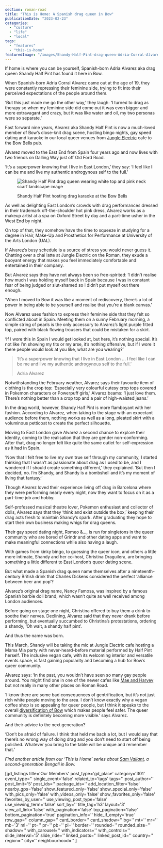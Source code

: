 ```yaml
---
section: roman-road
title: "This is Home: A Spanish drag queen in Bow"
publicationDate: "2023-02-23"
categories: 
  - "culture"
  - "life"
  - "local"
tags: 
  - "features"
  - "this-is-home"
featuredImage: "/images/Shandy-Half-Pint-drag-queen-Adria-Corral-Alvarez.jpg"
---
```


If home is where you can be yourself, Spanish-born Adria Alvarez aka drag queen Shandy Half Pint has found it here in Bow.

When Spanish-born Adria Corral Alvarez came out at the age of 19, they were constantly repressing their feminine side, trying to fit into their perceived expectations of the people around them.

‘But this just made me go the other way,’ they laugh: ‘I turned to drag as therapy so when my feminine side did come out it was even bigger and more extravagant and crazy, but it was like water and oil, my two personas were so separate.’

Fast forward nine years, Alvarez aka Shandy Half Pint is now a much-loved member of Bow’s close-knit drag scene, hosting bingo nights, gay speed dating and karaoke in our local queer venues from [Jungle Electric](https://romanroadlondon.com/jungle-electric-safe-place-women/) cafe to the Bow Bells pub.

Alvarez moved to the East End from Spain four years ago and now lives with two friends on Dalling Way just off Old Ford Road. 

‘It’s a superpower knowing that I live in East London,’ they say: ‘I feel like I can be me and live my authentic androgynous self to the full.’

<figure>

![Shandy Half Pint drag queen wearing white top and pink neck scarf landscape image](/images/shandy-half-pint-drag-queen-landscape-1024x683.jpg)

<figcaption>

Shandy Half Pint hosting drag karaoke at the Bow Bells

</figcaption>

</figure>

As well as delighting East London’s crowds with drag performances dressed in their trademark off-the-shoulder hot pink dress, Alvarez works as a makeup artist at a spa on Oxford Street by day and a part-time usher in the West End by night. 

On top of that, they somehow have the time to squeeze in studying for a degree in Hair, Make-Up and Prosthetics for Performance at University of the Arts London (UAL). 

If Alvarez’s busy schedule is a source of stress you would never guess it. Chatting over a chai latte at Jungle Electric on the Roman, they exude a buoyant energy that makes you feel immediately comfortable and entertained in their company. 

But Alvarez says they have not always been so free-spirited: ‘I didn’t realise how much I was holding myself back in Spain because I was in constant fear of being judged or slut-shamed so I didn’t put myself out there enough. 

‘When I moved to Bow it was like a moment of rediscovery, there’s a lot of power in being able to be yourself and realise that you’re a blank canvas.’ 

Now Alvarez uses fashion to express their feminine side that they felt so conflicted about in Spain. Meeting them on a sunny February morning, a simple string of pearls is the only accessory to Alvarez’s light purple fitted top, paired with black flowing trousers that could be mistaken for a skirt. 

‘If I wore this in Spain I would get looked at, but here, it’s nothing special. It’s not like I’m showing my tits or my arse, it’s nothing offensive, but if I wore it there people would look at you like, what are you wearing?’ 

> ‘It’s a superpower knowing that I live in East London ... I feel like I can be me and live my authentic androgynous self to the full.’
> 
> Adria Alvarez

Notwithstanding the February weather, Alvarez says their favourite item of clothing is the crop top: ‘Especially very colourful cutesy crop tops covered in Pokemon characters or Powerpuff girls,’ Alvarez beams: ‘I just love them. There’s nothing better than a crop top and a pair of high-waisted jeans.’

In the drag world, however, Shandy Half Pint is more flamboyant with her fashion. According to Alvarez, when taking to the stage with an expectant audience before them, nothing works as well as a long, pleated skirt with a voluminous petticoat to create the perfect silhouette. 

Moving to East London gave Alvarez a second chance to explore their identity, coming to the realisation that they are gender non-conforming. After that, drag no longer felt like quite the same outlet for self-expression as it had in Spain. 

‘Now that I felt free to live my own true self through my community, I started thinking that I wasn’t as passionate about drag as I used to be, and I wondered if I should create something different,’ they explained. ‘But then I decided, no. I’m Shandy, and Shandy is a bombshell and it’s my moment of living that fantasy.’

Though Alvarez loved their experience living off drag in Barcelona where they were performing nearly every night, now they want to focus on it as a part-time job and hobby. 

Self-professed musical theatre lover, Pokemon enthusiast and collector of dolls, Alvarez says that they ‘think and exist outside the box,’ keeping their drag acts fresh to maintain Shandy’s spark. After graduating they hope to start their own business making whigs for drag queens. 

Their gay speed dating night, Romeo &..., is run for singletons in the queer community who are bored of Grindr and other dating apps and want to make meaningful connections while also having a laugh. 

With games from kinky bingo, to guessing the queer icon, and others a little more intimate, Shandy and her co-host, Christina Draguilera, are bringing something a little different to East London’s queer dating scene. 

But what made a Spanish drag queen name themselves after a nineteenth-century British drink that Charles Dickens considered the perfect ‘alliance between beer and pop’? 

Alvarez’s original drag name, Nancy Famosa, was inspired by a famous Spanish barbie doll brand, which wasn’t quite as well received among London audiences. 

Before going on stage one night, Christina offered to buy them a drink to soothe their nerves. Declining, Alvarez said that they never drank before performing, but eventually succumbed to Christina’s protestations, ordering a shandy, ‘Oh wait, a shandy half pint’. 

And thus the name was born. 

This March, Shandy will be taking the mic at Jungle Electric cafe hosting a Mama Mia party with never-heard-before material performed by Half Pint herself. The inclusive vegan cafe, with its welcoming interior and versatile events space, is fast gaining popularity and becoming a hub for Bow’s queer community. 

Alvarez says: ‘In the past, you wouldn’t have seen so many gay people around. You might find one in one of the newer cafes like [Mae and Harvey](https://romanroadlondon.com/mae-and-harvey-cafe/) but not really in many other places on Roman Road.

‘I know there are some bad consequences of gentrification, but it’s not just rich white people moving to the area. I don’t know exactly why a vegan coffee shop is so appealing for queer people, but I think it speaks to the overall [diversification of Bow](https://romanroadlondon.com/fifty-years-lgbt-tower-hamlets/) which makes people feel safer. The queer community is definitely becoming more visible.’ says Alvarez. 

And their advice to the next generation? 

‘Don’t be afraid of failure. I think that held me back a lot, but I would say that there’s no wrong way of doing drag and you don’t need to start off being polished. Whatever you bring to the table will be unique and remember that.’ 

_Find another article from our ‘This is Home’ series about_ [_Sam Valiant_](https://romanroadlondon.com/sam-valiant-second-generation-bengali-bow-interview/)_, a second-generation Bengali in Bow._ 

\[gd\_listings title='Our Members' post\_type='gd\_place' category='301' event\_type='' single\_event='false' related\_to='tags' tags='' post\_author='' post\_limit='5' post\_ids='' package\_ids='' add\_location\_filter='false' nearby\_gps='false' show\_featured\_only='false' show\_special\_only='false' with\_pics\_only='false' with\_videos\_only='false' show\_favorites\_only='false' favorites\_by\_user='' use\_viewing\_post\_type='false' use\_viewing\_term='false' sort\_by='' title\_tag='h3' layout='3' view\_all\_link='false' with\_pagination='false' top\_pagination='false' bottom\_pagination='true' pagination\_info='' hide\_if\_empty='true' row\_gap='' column\_gap='' card\_border='' card\_shadow='' bg='' mt='' mr='' mb='3' ml='' pt='' pr='' pb='' pl='' border='' rounded='' rounded\_size='' shadow='' with\_carousel='' with\_indicators='' with\_controls='' slide\_interval='5' slide\_ride='' linked\_posts='' linked\_post\_id='' country='' region='' city='' neighbourhood='' \]
